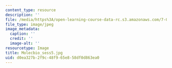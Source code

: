 ```yaml
---
content_type: resource
description: ''
file: /media/https%3A/open-learning-course-data-rc.s3.amazonaws.com/7-01sc-fundamentals-of-biology-fall-2011/d0ea327b2f9c48f965e858df0d863ea0_Molecbio_sess5.jpg
file_type: image/jpeg
image_metadata:
  caption: ''
  credit: ''
  image-alt: ''
resourcetype: Image
title: Molecbio_sess5.jpg
uid: d0ea327b-2f9c-48f9-65e8-58df0d863ea0
---
```

